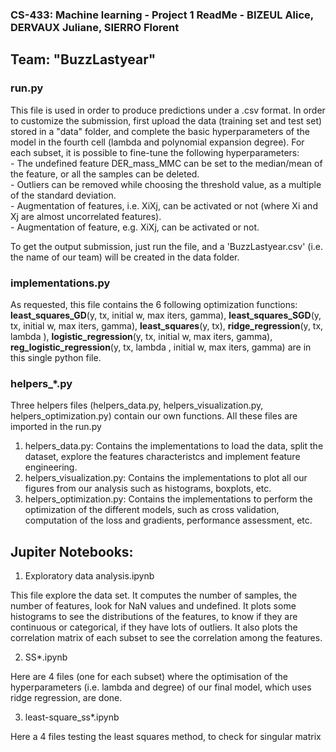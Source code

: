 ### CS-433: Machine learning - Project 1 ReadMe - BIZEUL Alice, DERVAUX Juliane, SIERRO Florent
## Team: "BuzzLastyear" 


### run.py
This file is used in order to produce predictions under a .csv format.
In order to customize the submission, first upload the data (training set and test set) stored in a "data" folder, and complete the basic hyperparameters of the model in the fourth cell (lambda and polynomial expansion degree). For each subset, it is possible to fine-tune the following hyperparameters:
<br/>
	- The undefined feature DER_mass_MMC can be set to the median/mean of the feature, or all the samples can be deleted. <br/> 
	- Outliers can be removed while choosing the threshold value, as a multiple of the standard deviation. <br/>
	- Augmentation of features, i.e. XiXj, can be activated or not (where Xi and Xj are almost uncorrelated features). <br/>
	- Augmentation of feature, e.g. XiXj, can be activated or not. <br/>

To get the output submission, just run the file, and a 'BuzzLastyear.csv' (i.e. the name of our team) will be created in the data folder.


### implementations.py

As requested, this file contains the 6 following optimization functions: 
**least_squares_GD**(y, tx, initial w, max iters, gamma), **least_squares_SGD**(y, tx, initial w, max iters, gamma), **least_squares**(y, tx), **ridge_regression**(y, tx, lambda ), **logistic_regression**(y, tx, initial w, max iters, gamma), **reg_logistic_regression**(y, tx, lambda , initial w, max iters, gamma)
are in this single python file.


### helpers_*.py

Three helpers files (helpers_data.py, helpers_visualization.py, helpers_optimization.py) contain our own functions. All these files are imported in the run.py
1. helpers_data.py:		Contains the implementations to load the data, split the dataset, explore the features characteristcs and implement feature engineering.
2. helpers_visualization.py: 	Contains the implementations to plot all our figures from our analysis such as histograms, boxplots, etc. 
3. helpers_optimization.py:	Contains the implementations to perform the optimization of the different models, such as cross validation, computation of the loss and gradients, performance assessment, etc. 


## Jupiter Notebooks:

1. Exploratory data analysis.ipynb

This file explore the data set. It computes the number of samples, the number of features, look for NaN values and undefined. 
It plots some histograms to see the distributions of the features, to know if they are continuous or categorical, if they have lots of outliers.
It also plots the correlation matrix of each subset to see the correlation among the features.

2. SS*.ipynb

Here are 4 files (one for each subset) where the optimisation of the hyperparameters (i.e. lambda and degree) of our final model, which uses ridge regression, are done.


3. least-square_ss*.ipynb

Here a 4 files testing the least squares method, to check for singular matrix

